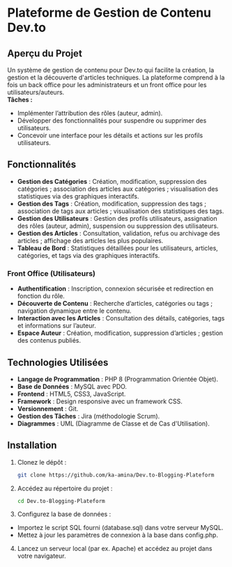 # Plateforme de Gestion de Contenu Dev.to
## Aperçu du Projet
Un système de gestion de contenu pour Dev.to qui facilite la création, la gestion et la découverte d'articles techniques. La plateforme comprend à la fois un back office pour les administrateurs et un front office pour les utilisateurs/auteurs. <br>
**Tâches :**  
- Implémenter l’attribution des rôles (auteur, admin).  
- Développer des fonctionnalités pour suspendre ou supprimer des utilisateurs.  
- Concevoir une interface pour les détails et actions sur les profils utilisateurs.
## Fonctionnalités
- **Gestion des Catégories** : Création, modification, suppression des catégories ; association des articles aux catégories ; visualisation des statistiques via des graphiques interactifs.
- **Gestion des Tags** : Création, modification, suppression des tags ; association de tags aux articles ; visualisation des statistiques des tags.
- **Gestion des Utilisateurs** : Gestion des profils utilisateurs, assignation des rôles (auteur, admin), suspension ou suppression des utilisateurs.
- **Gestion des Articles** : Consultation, validation, refus ou archivage des articles ; affichage des articles les plus populaires.
- **Tableau de Bord** : Statistiques détaillées pour les utilisateurs, articles, catégories, et tags via des graphiques interactifs.
### **Front Office (Utilisateurs)**
- **Authentification** : Inscription, connexion sécurisée et redirection en fonction du rôle.
- **Découverte de Contenu** : Recherche d’articles, catégories ou tags ; navigation dynamique entre le contenu.
- **Interaction avec les Articles** : Consultation des détails, catégories, tags et informations sur l’auteur.
- **Espace Auteur** : Création, modification, suppression d’articles ; gestion des contenus publiés.
## Technologies Utilisées
- **Langage de Programmation** : PHP 8 (Programmation Orientée Objet).
- **Base de Données** : MySQL avec PDO.
- **Frontend** : HTML5, CSS3, JavaScript.
- **Framework** : Design responsive avec un framework CSS.
- **Versionnement** : Git.
- **Gestion des Tâches** : Jira (méthodologie Scrum).
- **Diagrammes** : UML (Diagramme de Classe et de Cas d'Utilisation).
## Installation
1. Clonez le dépôt :
   ```bash
   git clone https://github.com/ka-amina/Dev.to-Blogging-Plateform
   ```
2. Accédez au répertoire du projet :
   ```bash
   cd Dev.to-Blogging-Plateform
   ```
3. Configurez la base de données :
- Importez le script SQL fourni (database.sql) dans votre serveur MySQL.
- Mettez à jour les paramètres de connexion à la base dans config.php.
4. Lancez un serveur local (par ex. Apache) et accédez au projet dans votre navigateur.
